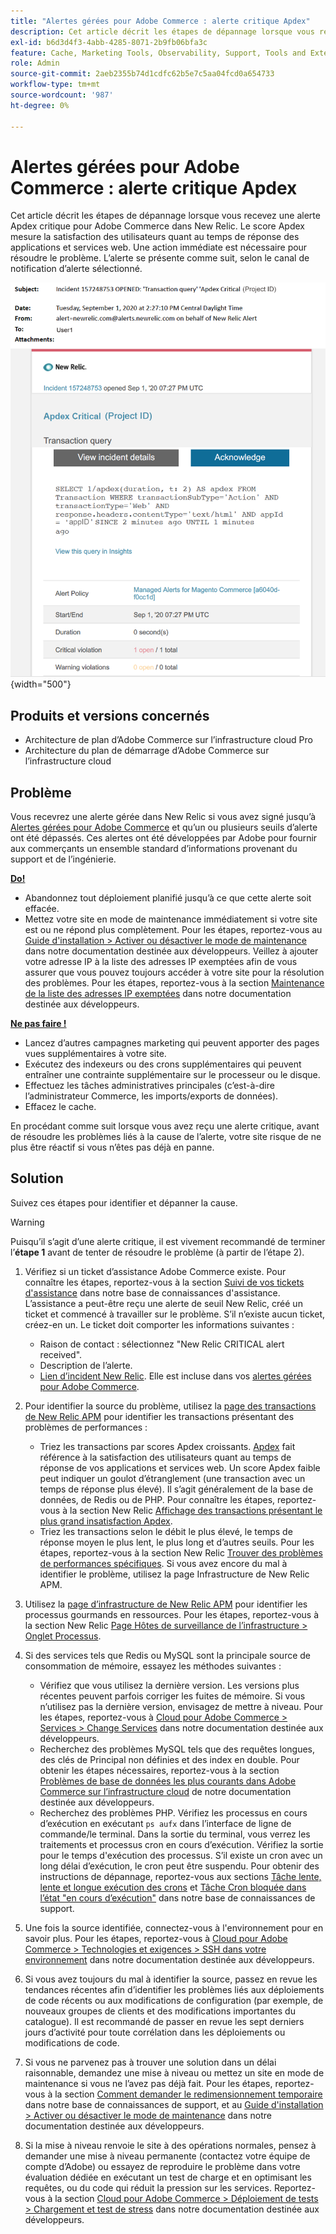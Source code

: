 ```yaml
---
title: "Alertes gérées pour Adobe Commerce : alerte critique Apdex"
description: Cet article décrit les étapes de dépannage lorsque vous recevez une alerte Apdex critique pour Adobe Commerce dans New Relic. Le score Apdex mesure la satisfaction des utilisateurs quant au temps de réponse des applications et services web. Une action immédiate est nécessaire pour résoudre le problème. L’alerte se présente comme suit, selon le canal de notification d’alerte sélectionné.
exl-id: b6d3d4f3-4abb-4285-8071-2b9fb06bfa3c
feature: Cache, Marketing Tools, Observability, Support, Tools and External Services
role: Admin
source-git-commit: 2aeb2355b74d1cdfc62b5e7c5aa04fcd0a654733
workflow-type: tm+mt
source-wordcount: '987'
ht-degree: 0%

---
```


# Alertes gérées pour Adobe Commerce : alerte critique Apdex

Cet article décrit les étapes de dépannage lorsque vous recevez une alerte Apdex critique pour Adobe Commerce dans New Relic. Le score Apdex mesure la satisfaction des utilisateurs quant au temps de réponse des applications et services web. Une action immédiate est nécessaire pour résoudre le problème. L’alerte se présente comme suit, selon le canal de notification d’alerte sélectionné.

![alerte critique apdex](assets/apdex-critical-magento-managed.png){width="500"}

## Produits et versions concernés

* Architecture de plan d’Adobe Commerce sur l’infrastructure cloud Pro
* Architecture du plan de démarrage d’Adobe Commerce sur l’infrastructure cloud

## Problème

Vous recevrez une alerte gérée dans New Relic si vous avez signé jusqu’à [Alertes gérées pour Adobe Commerce](/help/support-tools/managed-alerts-for-adobe-commerce/managed-alerts-for-magento-commerce.md) et qu’un ou plusieurs seuils d’alerte ont été dépassés. Ces alertes ont été développées par Adobe pour fournir aux commerçants un ensemble standard d’informations provenant du support et de l’ingénierie.

<u> **Do!** </u>

* Abandonnez tout déploiement planifié jusqu’à ce que cette alerte soit effacée.
* Mettez votre site en mode de maintenance immédiatement si votre site est ou ne répond plus complètement. Pour les étapes, reportez-vous au [Guide d&#39;installation > Activer ou désactiver le mode de maintenance](https://experienceleague.adobe.com/en/docs/commerce-operations/installation-guide/tutorials/maintenance-mode) dans notre documentation destinée aux développeurs. Veillez à ajouter votre adresse IP à la liste des adresses IP exemptées afin de vous assurer que vous pouvez toujours accéder à votre site pour la résolution des problèmes. Pour les étapes, reportez-vous à la section [Maintenance de la liste des adresses IP exemptées](https://experienceleague.adobe.com/en/docs/commerce-operations/installation-guide/tutorials/maintenance-mode#instgde-cli-maint-exempt) dans notre documentation destinée aux développeurs.

<u>**Ne pas faire !**</u>

* Lancez d’autres campagnes marketing qui peuvent apporter des pages vues supplémentaires à votre site.
* Exécutez des indexeurs ou des crons supplémentaires qui peuvent entraîner une contrainte supplémentaire sur le processeur ou le disque.
* Effectuez les tâches administratives principales (c’est-à-dire l’administrateur Commerce, les imports/exports de données).
* Effacez le cache.

En procédant comme suit lorsque vous avez reçu une alerte critique, avant de résoudre les problèmes liés à la cause de l’alerte, votre site risque de ne plus être réactif si vous n’êtes pas déjà en panne.

## Solution

Suivez ces étapes pour identifier et dépanner la cause.

>[!WARNING]
>
>Puisqu’il s’agit d’une alerte critique, il est vivement recommandé de terminer l’**étape 1** avant de tenter de résoudre le problème (à partir de l’étape 2).

1. Vérifiez si un ticket d’assistance Adobe Commerce existe. Pour connaître les étapes, reportez-vous à la section [Suivi de vos tickets d&#39;assistance](/help/help-center-guide/help-center/magento-help-center-user-guide.md#track-tickets) dans notre base de connaissances d&#39;assistance. L’assistance a peut-être reçu une alerte de seuil New Relic, créé un ticket et commencé à travailler sur le problème. S’il n’existe aucun ticket, créez-en un. Le ticket doit comporter les informations suivantes :
   * Raison de contact : sélectionnez &quot;New Relic CRITICAL alert received&quot;.
   * Description de l’alerte.
   * [Lien d’incident New Relic](https://docs.newrelic.com/docs/alerts-applied-intelligence/new-relic-alerts/alert-incidents/view-violation-event-details-incidents). Elle est incluse dans vos [alertes gérées pour Adobe Commerce](/help/support-tools/managed-alerts-for-adobe-commerce/managed-alerts-for-magento-commerce.md).
1. Pour identifier la source du problème, utilisez la [page des transactions de New Relic APM](https://docs.newrelic.com/docs/apm/applications-menu/monitoring/transactions-page-find-specific-performance-problems) pour identifier les transactions présentant des problèmes de performances :
   * Triez les transactions par scores Apdex croissants. [Apdex](https://docs.newrelic.com/docs/apm/new-relic-apm/apdex/apdex-measure-user-satisfaction) fait référence à la satisfaction des utilisateurs quant au temps de réponse de vos applications et services web. Un score Apdex faible peut indiquer un goulot d’étranglement (une transaction avec un temps de réponse plus élevé). Il s’agit généralement de la base de données, de Redis ou de PHP. Pour connaître les étapes, reportez-vous à la section New Relic [Affichage des transactions présentant le plus grand insatisfaction Apdex](https://docs.newrelic.com/docs/apm/new-relic-apm/apdex/apdex-measure-user-satisfaction/#dissatisfaction).
   * Triez les transactions selon le débit le plus élevé, le temps de réponse moyen le plus lent, le plus long et d’autres seuils. Pour les étapes, reportez-vous à la section New Relic [Trouver des problèmes de performances spécifiques](https://docs.newrelic.com/docs/apm/applications-menu/monitoring/transactions-page-find-specific-performance-problems). Si vous avez encore du mal à identifier le problème, utilisez la page Infrastructure de New Relic APM.
1. Utilisez la [page d’infrastructure de New Relic APM](https://docs.newrelic.com/docs/infrastructure/infrastructure-ui-pages/infra-hosts-ui-page/) pour identifier les processus gourmands en ressources. Pour les étapes, reportez-vous à la section New Relic [Page Hôtes de surveillance de l’infrastructure > Onglet Processus](https://docs.newrelic.com/docs/infrastructure/infrastructure-ui-pages/infra-hosts-ui-page/#processes).
1. Si des services tels que Redis ou MySQL sont la principale source de consommation de mémoire, essayez les méthodes suivantes :
   * Vérifiez que vous utilisez la dernière version. Les versions plus récentes peuvent parfois corriger les fuites de mémoire. Si vous n’utilisez pas la dernière version, envisagez de mettre à niveau. Pour les étapes, reportez-vous à [Cloud pour Adobe Commerce > Services > Change Services](https://experienceleague.adobe.com/docs/commerce-cloud-service/user-guide/configure/service/services-yaml.html) dans notre documentation destinée aux développeurs.
   * Recherchez des problèmes MySQL tels que des requêtes longues, des clés de Principal non définies et des index en double. Pour obtenir les étapes nécessaires, reportez-vous à la section [Problèmes de base de données les plus courants dans Adobe Commerce sur l’infrastructure cloud](https://experienceleague.adobe.com/docs/commerce-operations/implementation-playbook/best-practices/maintenance/resolve-database-performance-issues.html) de notre documentation destinée aux développeurs.
   * Recherchez des problèmes PHP. Vérifiez les processus en cours d’exécution en exécutant `ps aufx` dans l’interface de ligne de commande/le terminal. Dans la sortie du terminal, vous verrez les traitements et processus cron en cours d’exécution. Vérifiez la sortie pour le temps d&#39;exécution des processus. S’il existe un cron avec un long délai d’exécution, le cron peut être suspendu. Pour obtenir des instructions de dépannage, reportez-vous aux sections [Tâche lente, lente et longue exécution des crons](/help/troubleshooting/miscellaneous/slow-performance-slow-and-long-running-crons.md) et [Tâche Cron bloquée dans l’état &quot;en cours d’exécution&quot;](/help/troubleshooting/miscellaneous/cron-job-is-stuck-in-running-status.md) dans notre base de connaissances de support.

1. Une fois la source identifiée, connectez-vous à l&#39;environnement pour en savoir plus. Pour les étapes, reportez-vous à [Cloud pour Adobe Commerce > Technologies et exigences > SSH dans votre environnement](https://experienceleague.adobe.com/en/docs/commerce-cloud-service/user-guide/develop/secure-connections#ssh) dans notre documentation destinée aux développeurs.
1. Si vous avez toujours du mal à identifier la source, passez en revue les tendances récentes afin d’identifier les problèmes liés aux déploiements de code récents ou aux modifications de configuration (par exemple, de nouveaux groupes de clients et des modifications importantes du catalogue). Il est recommandé de passer en revue les sept derniers jours d’activité pour toute corrélation dans les déploiements ou modifications de code.
1. Si vous ne parvenez pas à trouver une solution dans un délai raisonnable, demandez une mise à niveau ou mettez un site en mode de maintenance si vous ne l’avez pas déjà fait. Pour les étapes, reportez-vous à la section [Comment demander le redimensionnement temporaire](/help/how-to/general/how-to-request-temporary-magento-upsize.md) dans notre base de connaissances de support, et au [Guide d&#39;installation > Activer ou désactiver le mode de maintenance](https://experienceleague.adobe.com/en/docs/commerce-operations/installation-guide/tutorials/maintenance-mode) dans notre documentation destinée aux développeurs.
1. Si la mise à niveau renvoie le site à des opérations normales, pensez à demander une mise à niveau permanente (contactez votre équipe de compte d’Adobe) ou essayez de reproduire le problème dans votre évaluation dédiée en exécutant un test de charge et en optimisant les requêtes, ou du code qui réduit la pression sur les services. Reportez-vous à la section [Cloud pour Adobe Commerce > Déploiement de tests > Chargement et test de stress](https://experienceleague.adobe.com/en/docs/commerce-cloud-service/user-guide/develop/test/staging-and-production#load-and-stress-testing) dans notre documentation destinée aux développeurs.
